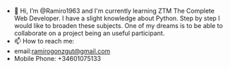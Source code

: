 - 👋 Hi, I’m @Ramiro1963 and I'm currently learning ZTM The Complete Web Developer. I have a slight knowledge about Python. Step by step I would like to broaden these subjects. One of my dreams is to be able to collaborate on a project being an useful participant. 
- 📫 How to reach me:
- email:ramirogonzgut@gmail.com
- Mobile Phone: +34601075133

<!---
Ramiro1963/Ramiro1963 is a ✨ special ✨ repository because its `README.md` (this file) appears on your GitHub profile.
You can click the Preview link to take a look at your changes.
--->
